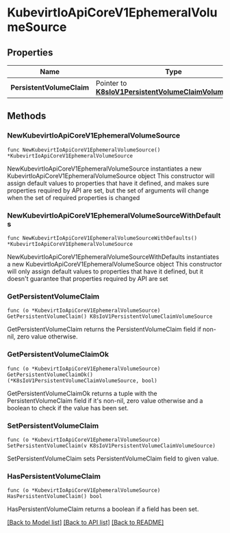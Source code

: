 # KubevirtIoApiCoreV1EphemeralVolumeSource

## Properties

Name | Type | Description | Notes
------------ | ------------- | ------------- | -------------
**PersistentVolumeClaim** | Pointer to [**K8sIoV1PersistentVolumeClaimVolumeSource**](K8sIoV1PersistentVolumeClaimVolumeSource.md) |  | [optional] 

## Methods

### NewKubevirtIoApiCoreV1EphemeralVolumeSource

`func NewKubevirtIoApiCoreV1EphemeralVolumeSource() *KubevirtIoApiCoreV1EphemeralVolumeSource`

NewKubevirtIoApiCoreV1EphemeralVolumeSource instantiates a new KubevirtIoApiCoreV1EphemeralVolumeSource object
This constructor will assign default values to properties that have it defined,
and makes sure properties required by API are set, but the set of arguments
will change when the set of required properties is changed

### NewKubevirtIoApiCoreV1EphemeralVolumeSourceWithDefaults

`func NewKubevirtIoApiCoreV1EphemeralVolumeSourceWithDefaults() *KubevirtIoApiCoreV1EphemeralVolumeSource`

NewKubevirtIoApiCoreV1EphemeralVolumeSourceWithDefaults instantiates a new KubevirtIoApiCoreV1EphemeralVolumeSource object
This constructor will only assign default values to properties that have it defined,
but it doesn't guarantee that properties required by API are set

### GetPersistentVolumeClaim

`func (o *KubevirtIoApiCoreV1EphemeralVolumeSource) GetPersistentVolumeClaim() K8sIoV1PersistentVolumeClaimVolumeSource`

GetPersistentVolumeClaim returns the PersistentVolumeClaim field if non-nil, zero value otherwise.

### GetPersistentVolumeClaimOk

`func (o *KubevirtIoApiCoreV1EphemeralVolumeSource) GetPersistentVolumeClaimOk() (*K8sIoV1PersistentVolumeClaimVolumeSource, bool)`

GetPersistentVolumeClaimOk returns a tuple with the PersistentVolumeClaim field if it's non-nil, zero value otherwise
and a boolean to check if the value has been set.

### SetPersistentVolumeClaim

`func (o *KubevirtIoApiCoreV1EphemeralVolumeSource) SetPersistentVolumeClaim(v K8sIoV1PersistentVolumeClaimVolumeSource)`

SetPersistentVolumeClaim sets PersistentVolumeClaim field to given value.

### HasPersistentVolumeClaim

`func (o *KubevirtIoApiCoreV1EphemeralVolumeSource) HasPersistentVolumeClaim() bool`

HasPersistentVolumeClaim returns a boolean if a field has been set.


[[Back to Model list]](../README.md#documentation-for-models) [[Back to API list]](../README.md#documentation-for-api-endpoints) [[Back to README]](../README.md)


